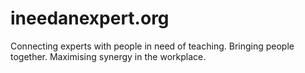 # ineedanexpert.org
Connecting experts with people in need of teaching.
Bringing people together.
Maximising synergy in the workplace.